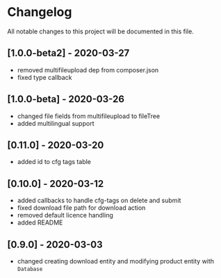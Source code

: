 # Changelog
All notable changes to this project will be documented in this file.

## [1.0.0-beta2] - 2020-03-27

- removed multifileupload dep from composer.json
- fixed type callback

## [1.0.0-beta] - 2020-03-26

- changed file fields from multifileupload to fileTree
- added multilingual support

## [0.11.0] - 2020-03-20

- added id to cfg tags table

## [0.10.0] - 2020-03-12

- added callbacks to handle cfg-tags on delete and submit
- fixed download file path for download action
- removed default licence handling
- added README

## [0.9.0] - 2020-03-03

- changed creating download entity and modifying product entity with `Database`
